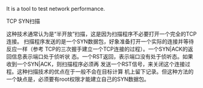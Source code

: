 It is a tool to test network performance.

TCP SYN扫描

这种技术通常认为是“半开放”扫描，这是因为扫描程序不必要打开一个完全的TCP连接。
扫描程序发送的是一个SYN数据包，好象准备打开一个实际的连接并等待反应一样（参考
TCP的三次握手建立一个TCP连接的过程）。一个SYN|ACK的返回信息表示端口处于侦听状
态。一个RST返回，表示端口没有处于侦听态。如果收到一个SYN|ACK，则扫描程序必须再
发送一个RST信号，来关闭这个连接过程。这种扫描技术的优点在于一般不会在目标计算
机上留下记录。但这种方法的一个缺点是，必须要有root权限才能建立自己的SYN数据包。


